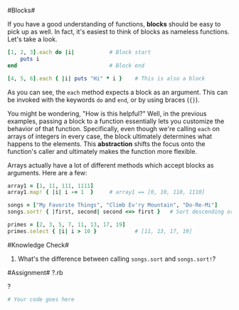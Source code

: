 #Blocks#

If you have a good understanding of functions, **blocks** should be easy to pick up as well. In fact, it's easiest to think of blocks as nameless functions. Let's take a look.

```ruby
[1, 2, 3].each do |i|           # Block start
    puts i
end                             # Block end

[4, 5, 6].each { |i| puts "Hi" * i }    # This is also a block
```

As you can see, the ```each``` method expects a block as an argument. This can be invoked with the keywords ```do``` and ```end```, or by using braces (```{}```).

You might be wondering, "How is this helpful?" Well, in the previous examples, passing a block to a function essentially lets you customize the behavior of that function. Specifically, even though we're calling ```each``` on arrays of integers in every case, the block ultimately determines what happens to the elements. This **abstraction** shifts the focus onto the function's caller and ultimately makes the function more flexible.

Arrays actually have a lot of different methods which accept blocks as arguments. Here are a few:

```ruby
array1 = [1, 11, 111, 1111]
array1.map! { |i| i -= 1  }     # array1 == [0, 10, 110, 1110]

songs = ["My Favorite Things", "Climb Ev'ry Mountain", "Do-Re-Mi"]
songs.sort! { |first, second| second <=> first }   # Sort descending order

primes = [2, 3, 5, 7, 11, 13, 17, 19]
primes.select { |i| i > 10 }            # [11, 13, 17, 19]
```
#Knowledge Check#
1. What's the difference between calling ```songs.sort``` and ```songs.sort!```?

#Assignment#
?.rb

?

```ruby
# Your code goes here
```
